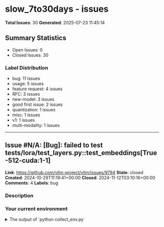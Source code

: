 # slow_7to30days - issues

**Total Issues**: 30
**Generated**: 2025-07-23 11:45:14

## Summary Statistics

- Open Issues: 0
- Closed Issues: 30

### Label Distribution

- bug: 11 issues
- usage: 5 issues
- feature request: 4 issues
- RFC: 3 issues
- new-model: 3 issues
- good first issue: 2 issues
- quantization: 1 issues
- misc: 1 issues
- v1: 1 issues
- multi-modality: 1 issues

---

## Issue #N/A: [Bug]: failed to test tests/lora/test_layers.py::test_embeddings[True-512-cuda:1-1]

**Link**: https://github.com/vllm-project/vllm/issues/9794
**State**: closed
**Created**: 2024-10-29T11:19:41+00:00
**Closed**: 2024-11-12T03:10:16+00:00
**Comments**: 4
**Labels**: bug

### Description

### Your current environment

<details>
<summary>The output of `python collect_env.py`</summary>

```text
Collecting environment information...
WARNING 10-29 04:15:30 _custom_ops.py:19] Failed to import from vllm._C with ModuleNotFoundError("No module named 'vllm._C'")
PyTorch version: 2.4.0+cu121
Is debug build: False
CUDA used to build PyTorch: 12.1
ROCM used to build PyTorch: N/A

OS: Ubuntu 22.04.4 LTS (x86_64)
GCC version: (Ubuntu 11.4.0-1ubuntu1~22.04) 11.4.0
Clang version: Could not collect
CMake version: Could not collect
Libc version: glibc-2.35

Python version: 3.12.7 (main, Oct  1 2024, 08:52:12) [GCC 11.4.0] (64-bit runtime)
Python platform: Linux-5.15.0-105-generic-x86_64-with-glibc2.35
Is CUDA available: True
CUDA runtime version: Could not collect
CUDA_MODULE_LOADING set to: LAZY
GPU models and configuration: 
GPU 0: NVIDIA A100-SXM4-40GB
GPU 1: NVIDIA A100-SXM4-40GB

Nvidia driver version: 535.183.06
cuDNN version: Could not collect
HIP run

[... truncated for brevity ...]

---

## Issue #N/A: [Feature]: Support FP8 Marlin MoE for CompressedTensorsW8A8Fp8MoEMethod

**Link**: https://github.com/vllm-project/vllm/issues/18008
**State**: closed
**Created**: 2025-05-12T18:02:12+00:00
**Closed**: 2025-05-20T11:58:40+00:00
**Comments**: 4
**Labels**: good first issue, feature request, quantization

### Description

### 🚀 The feature, motivation and pitch

Like what was added in https://github.com/vllm-project/vllm/pull/16850 for enabling marlin in fp8.py MoE layers, we should enable FP8 Marlin MoE for compressed tensors models to support users wanting to run them on older hardware.

Basically you want to take the changes in fp8.py's moe method (https://github.com/vllm-project/vllm/pull/16850/files#diff-5511bfcc9c53f7d96517ad43e4087f6777bef21302da983f42cafae40a866644) and apply them to `CompressedTensorsW8A8Fp8MoEMethod`

### Alternatives

_No response_

### Additional context

_No response_

### Before submitting a new issue...

- [x] Make sure you already searched for relevant issues, and asked the chatbot living at the bottom right corner of the [documentation page](https://docs.vllm.ai/en/latest/), which can answer lots of frequently asked questions.

---

## Issue #N/A: [RFC]: Build `vllm-flash-attn` from source

**Link**: https://github.com/vllm-project/vllm/issues/8002
**State**: closed
**Created**: 2024-08-29T16:09:02+00:00
**Closed**: 2024-09-21T06:27:12+00:00
**Comments**: 3
**Labels**: RFC

### Description

### Motivation.

To use a custom version of PyTorch in vLLM, `vllm-flash-attn` needs to be built with the same version. The easiest way to achieve that is by building it from source during the vLLM build.

### Proposed Change.

We propose 3 different ways of building `vllm-flash-attn` from source: absorbing the package completely, building it as a CMake dependency, or running a nested `pip install`. Currently, alternative 2 is preferred, but we'd like to get feedback on that. I will update this RFC once we decide on an approach.

More details here: https://docs.google.com/document/d/1njmz8NPT3am5gNcjbjzZG1BN-v8wIxWq6vb5QoctuZ0/edit?usp=sharing

### Feedback Period.

_No response_

### CC List.

@WoosukKwon @youkaichao @tlrmchlsmth @bnellnm 

### Any Other Things.

_No response_

### Before submitting a new issue...

- [X] Make sure you already searched for relevant issues, and asked the chatbot living at the bottom right corner of the [documentation page](https://docs.vllm.ai/en/late

[... truncated for brevity ...]

---

## Issue #N/A: [Bug]: TimeoutError and EngineDeadError in vLLM: RPC Call to execute_model Timed Out and EngineCore Failure

**Link**: https://github.com/vllm-project/vllm/issues/17965
**State**: closed
**Created**: 2025-05-11T16:29:17+00:00
**Closed**: 2025-05-23T02:22:12+00:00
**Comments**: 36
**Labels**: bug

### Description

### Your current environment

<details>
<summary>The output of <code>python collect_env.py</code></summary>

```text
INFO 05-12 00:28:31 [__init__.py:239] Automatically detected platform cuda.
Collecting environment information...
PyTorch version: 2.6.0+cu124
Is debug build: False
CUDA used to build PyTorch: 12.4
ROCM used to build PyTorch: N/A

OS: TencentOS Server 3.2 (Final) (x86_64)
GCC version: (GCC) 11.2.1 20210728 (Red Hat 11.2.1-1)
Clang version: 16.0.6 (Red Hat 16.0.6-2.module+el8.8.0+557+454507bd)
CMake version: version 3.28.0
Libc version: glibc-2.28

Python version: 3.12.9 | packaged by Anaconda, Inc. | (main, Feb  6 2025, 18:56:27) [GCC 11.2.0] (64-bit runtime)
Python platform: Linux-5.4.241-1-tlinux4-0017.7-x86_64-with-glibc2.28
Is CUDA available: True
CUDA runtime version: 12.8.61
CUDA_MODULE_LOADING set to: LAZY
GPU models and configuration: 
GPU 0: NVIDIA H20
GPU 1: NVIDIA H20
GPU 2: NVIDIA H20
GPU 3: NVIDIA H20
GPU 4: NVIDIA H20
GPU 5: NVIDIA H20
GPU 6: NVIDIA H20
GPU

[... truncated for brevity ...]

---

## Issue #N/A: How does this compare to MQA (multi-query attention)?

**Link**: https://github.com/vllm-project/vllm/issues/169
**State**: closed
**Created**: 2023-06-20T21:11:29+00:00
**Closed**: 2023-07-16T21:57:12+00:00
**Comments**: 5
**Labels**: new-model

### Description

https://arxiv.org/abs/1911.02150

For example, StarCoder uses MQA to speed up inference. How does PagedAttention compare to Multi-Query Attention? Are they compatible?

---

## Issue #N/A: run new qwen 7b v1.1 results error?

**Link**: https://github.com/vllm-project/vllm/issues/1192
**State**: closed
**Created**: 2023-09-27T07:57:14+00:00
**Closed**: 2023-10-07T01:37:58+00:00
**Comments**: 7

### Description

python -m vllm.entrypoints.api_server  --model  /***/Qwen-7B-Chat --swap-space 16   --disable-log-requests --host 192.168.19.14 --port 10860 --max-num-seqs 256   --trust-remote-code --tensor-parallel-size 2  --dtype=half

It turned out to be full of exclamation marks!!!
![image](https://github.com/vllm-project/vllm/assets/40717349/b3140269-d8e0-4ed2-ac69-8afd9d2292c9)


---

## Issue #N/A: [Usage]: How to terminate vllm completely?

**Link**: https://github.com/vllm-project/vllm/issues/17273
**State**: closed
**Created**: 2025-04-28T01:19:40+00:00
**Closed**: 2025-05-05T13:41:59+00:00
**Comments**: 1
**Labels**: usage

### Description

### Your current environment

```text
Collecting environment information...
PyTorch version: 2.5.1+cu124
Is debug build: False
CUDA used to build PyTorch: 12.4
ROCM used to build PyTorch: N/A

OS: CentOS Linux 8 (x86_64)
GCC version: (GCC) 10.5.0
Clang version: Could not collect
CMake version: version 3.20.2
Libc version: glibc-2.29

Python version: 3.10.0 (default, Mar  3 2022, 09:58:08) [GCC 7.5.0] (64-bit runtime)
Python platform: Linux-4.18.0-348.7.1.el8_5.x86_64-x86_64-with-glibc2.29
Is CUDA available: True
CUDA runtime version: Could not collect
CUDA_MODULE_LOADING set to: LAZY
GPU models and configuration:
GPU 0: NVIDIA RTX A6000
GPU 1: NVIDIA RTX A6000
GPU 2: NVIDIA RTX A6000
GPU 3: NVIDIA RTX A6000
GPU 4: NVIDIA RTX A6000
GPU 5: NVIDIA RTX A6000
GPU 6: NVIDIA RTX A6000
GPU 7: NVIDIA RTX A6000

Nvidia driver version: 550.135
cuDNN version: Probably one of the following:
/usr/local/cuda-12.2/targets/x86_64-linux/lib/libcudnn.so.8.9.7
/usr/local/cuda-12.2/targets/x86_64-linux/lib

[... truncated for brevity ...]

---

## Issue #N/A: Memory usage decreases as batch size increases

**Link**: https://github.com/vllm-project/vllm/issues/606
**State**: closed
**Created**: 2023-07-27T22:57:59+00:00
**Closed**: 2023-08-07T22:34:52+00:00
**Comments**: 4

### Description

Hi all,

I am running OPT-6.7B [https://huggingface.co/facebook/opt-6.7b] on an A100 GPU with 80GB.

The 'gpu_memory_utilization' is 0.9 (as default) and I am using `torch.cuda.memory_allocated` to get the GPU memory that's allocated.

For input length and output length of 40 and 156, respectively, this is the allocated memory (GB) I see across batch sizes:
Batch | Allocated memory
2        | 72.8 GB
4        | 72.68 GB 
8        | 72.68 GB
16      | 72.55 GB
32      | 72.18 GB
64      | 71.68 GB
128    | 70.55 GB
256    | 68.18 GB
512    | 63.68 GB
For smaller batch sizes, the allocated memory is around 80 * 0.9 as expected, but it becomes smaller as the batch size increases.

Is there a reason to allocate less memory for larger batch sizes? Is the unallocated memory used for some other purposes?
Following the discussion in other issues, the allocated memory for engine includes both the model for inference and KV cache.
With the allocate memory numbers above, does

[... truncated for brevity ...]

---

## Issue #N/A: [Usage]: How to start vLLM on a particular GPU?

**Link**: https://github.com/vllm-project/vllm/issues/4981
**State**: closed
**Created**: 2024-05-22T12:41:56+00:00
**Closed**: 2024-06-13T23:06:51+00:00
**Comments**: 9
**Labels**: usage

### Description

### Your current environment

```
Collecting environment information...
PyTorch version: 2.3.0+cu121
Is debug build: False
CUDA used to build PyTorch: 12.1
ROCM used to build PyTorch: N/A

OS: Ubuntu 20.04.6 LTS (x86_64)
GCC version: (Ubuntu 9.4.0-1ubuntu1~20.04.2) 9.4.0 
Clang version: Could not collect
CMake version: version 3.29.3
Libc version: glibc-2.31

Python version: 3.11.9 (main, Apr 19 2024, 16:48:06) [GCC 11.2.0] (64-bit runtime)
Python platform: Linux-5.15.0-1056-azure-x86_64-with-glibc2.31
Is CUDA available: True
CUDA runtime version: 11.8.89
CUDA_MODULE_LOADING set to: LAZY
GPU models and configuration:
GPU 0: NVIDIA A100 80GB PCIe
GPU 1: NVIDIA A100 80GB PCIe

Nvidia driver version: 545.23.08
cuDNN version: Probably one of the following:
/usr/local/cuda-11.8/targets/x86_64-linux/lib/libcudnn.so.8.7.0
/usr/local/cuda-11.8/targets/x86_64-linux/lib/libcudnn_adv_infer.so.8.7.0
/usr/local/cuda-11.8/targets/x86_64-linux/lib/libcudnn_adv_train.so.8.7

[... truncated for brevity ...]

---

## Issue #N/A: [RFC]: Reimplement and separate beam search on top of vLLM core

**Link**: https://github.com/vllm-project/vllm/issues/8306
**State**: closed
**Created**: 2024-09-09T20:17:13+00:00
**Closed**: 2024-10-07T05:47:05+00:00
**Comments**: 21
**Labels**: RFC

### Description

### Motivation.

A rework of https://github.com/vllm-project/vllm/issues/6226 

After discussing further with the community, we find that the common use case for beam search is: 
1. throughput oriented
2. mainly offline batch inference
3. use one beam search parameter for all the prompts in the batch

After discussing with many contributors, we find:

because beam search is a **search** algorithm, it conflicts with all the rest **sampling** algorithm. As a result, many features in vllm already directly assert beam search is not used, e.g.

https://github.com/vllm-project/vllm/blob/6e36f4fa6ce64619b9ea94c88a157f5783a63a65/vllm/spec_decode/batch_expansion.py#L303-L305

https://github.com/vllm-project/vllm/blob/6e36f4fa6ce64619b9ea94c88a157f5783a63a65/vllm/engine/output_processor/multi_step.py#L100-L103

**keeping beam-search as-is in the codebase, will not benefit current beam search user, as no optimization will target at better beam search performance. What's worse, very

[... truncated for brevity ...]

---

## Issue #N/A: [Bug]: Qwen2_5_VL-3B :When running the multi-modal model, encountered multiple critical issues related to sequence length and context window limitations.

**Link**: https://github.com/vllm-project/vllm/issues/12940
**State**: closed
**Created**: 2025-02-08T06:34:26+00:00
**Closed**: 2025-03-07T13:46:48+00:00
**Comments**: 5
**Labels**: bug

### Description

### Your current environment


Qwen2_5_VL-3B

[<!-- Failed to upload "企业微信截图_17389938499377.png" -->](url)

### 🐛 Describe the bug

The model throws three main warnings/errors:
Image rescaling issues
Token sequence length exceeding maximum limit
Insufficient context length for multi-modal embeddings

![Image](https://github.com/user-attachments/assets/6634d3e6-fe7c-41dd-aa19-bda346cc780f)

### Before submitting a new issue...

- [x] Make sure you already searched for relevant issues, and asked the chatbot living at the bottom right corner of the [documentation page](https://docs.vllm.ai/en/latest/), which can answer lots of frequently asked questions.

---

## Issue #N/A: [RFC]: Adopt mergify for auto-labeling PRs

**Link**: https://github.com/vllm-project/vllm/issues/9192
**State**: closed
**Created**: 2024-10-09T13:32:20+00:00
**Closed**: 2024-10-28T16:38:11+00:00
**Comments**: 4
**Labels**: RFC

### Description

### Motivation.

vLLM is a very active project with a large and busy queue of PRs. Additional usage of github labels would assist with narrowing down which PRs to look at given a person's interests, as well as the state of the PR.

### Proposed Change.

Adopt mergify to perform automated labeling of PRs. https://docs.mergify.com/

While github also provides an [action for PR labeling](https://github.com/actions/labeler), it only supports labeling based on the branch and the files changed. Mergify supports labeling based on more criteria, such as whether a branch has conflicts with `main`.

Configuration would go into `.github/mergify.yml`. An example entry to auto-label PRs that touch files in the `docs/` directory:

```yaml
- name: label-documentation
  description: Automatically apply documentation label
  conditions:
    - or:
      - files~=^[^/]+\.md$
      - files~=^CONTRIBUTING/
      - files~=^docs/
  actions:
    label:
      add:
        - documentation
```

[... truncated for brevity ...]

---

## Issue #N/A: [Usage]: About '--chat-template' parameters for model google/paligemma2-3b-ft-docci-448

**Link**: https://github.com/vllm-project/vllm/issues/11471
**State**: closed
**Created**: 2024-12-24T21:23:14+00:00
**Closed**: 2025-01-04T09:49:42+00:00
**Comments**: 4
**Labels**: usage

### Description

### Your current environment

I use [template_llava.jinja](https://github.com/vllm-project/vllm/blob/v0.6.5/examples/template_llava.jinja) to launch the model google/paligemma2-3b-ft-docci-448. Despite working, I wonder 1) how to decide on a template for a specific model and 2) whether my setting is correct for the model google/paligemma2-3b-ft-docci-448?
```text
vllm serve google/paligemma2-3b-ft-docci-448 --chat-template template_llava.jinja  --host 0.0.0.0  --port 8001 --enforce-eager --dtype auto
```
on a 

### How would you like to use vllm

I want to run inference of a [specific model](put link here). I don't know how to integrate it with vllm.


### Before submitting a new issue...

- [X] Make sure you already searched for relevant issues, and asked the chatbot living at the bottom right corner of the [documentation page](https://docs.vllm.ai/en/latest/), which can answer lots of frequently asked questions.

---

## Issue #N/A: [Bug]: vllm:0.7.1 启动MiniCPM-o-2_6报错

**Link**: https://github.com/vllm-project/vllm/issues/12820
**State**: closed
**Created**: 2025-02-06T10:02:43+00:00
**Closed**: 2025-02-28T06:56:33+00:00
**Comments**: 1
**Labels**: bug

### Description

### Your current environment

vLLM API server version 0.7.1
INFO 02-06 18:01:41 api_server.py:839] args: Namespace(subparser='serve', model_tag='/xiaobaogong/ai/model/MiniCPM-o-2_6/', config='', host=None, port=8000, uvicorn_log_level='info', allow_credentials=False, allowed_origins=['*'], allowed_methods=['*'], allowed_headers=['*'], api_key=None, lora_modules=None, prompt_adapters=None, chat_template=None, chat_template_content_format='auto', response_role='assistant', ssl_keyfile=None, ssl_certfile=None, ssl_ca_certs=None, ssl_cert_reqs=0, root_path=None, middleware=[], return_tokens_as_token_ids=False, disable_frontend_multiprocessing=False, enable_request_id_headers=False, enable_auto_tool_choice=False, enable_reasoning=False, reasoning_parser=None, tool_call_parser=None, tool_parser_plugin='', model='/xiaobaogong/ai/model/MiniCPM-o-2_6/', task='auto', tokenizer=None, skip_tokenizer_init=False, revision=None, code_revision=None, tokenizer_revision=None, tokenizer_mode='auto', trus

[... truncated for brevity ...]

---

## Issue #N/A: [Bug]: [Errno 98] error while attempting to bind on address ('0.0.0.0', 8000): address already in use

**Link**: https://github.com/vllm-project/vllm/issues/8204
**State**: closed
**Created**: 2024-09-05T17:35:19+00:00
**Closed**: 2024-09-16T20:56:29+00:00
**Comments**: 8
**Labels**: bug

### Description

### Your current environment

<details>
<summary>The output of `python collect_env.py`</summary>

```text
Your output of `python collect_env.py` here
```

</details>


### 🐛 Describe the bug

This is a bug we encounter a lot in our ci, e.g. https://buildkite.com/vllm/ci-aws/builds/8098#0191bf43-446d-411d-80c7-3ba10bc392e8/192-1557

I have been tracking this for months, and try to add more logging information to help debugging.

from the logging information:


> [2024-09-05T00:38:34Z] INFO:     Started server process [60858]
> --
>   | [2024-09-05T00:38:34Z] INFO:     Waiting for application startup.
>   | [2024-09-05T00:38:34Z] INFO:     Application startup complete.
>   | [2024-09-05T00:38:34Z] ERROR:    [Errno 98] error while attempting to bind on address ('0.0.0.0', 44319): [errno 98] address already in use
>   | [2024-09-05T00:38:34Z] INFO:     Waiting for application shutdown.
>   | [2024-09-05T00:38:34Z] INFO:     Application shutdown complete.
>   | [2024-0

[... truncated for brevity ...]

---

## Issue #N/A: [Misc]: [V1] prompt logprobs + chunked prefill can result in `EngineCore` partial prefill output

**Link**: https://github.com/vllm-project/vllm/issues/14239
**State**: closed
**Created**: 2025-03-04T22:43:32+00:00
**Closed**: 2025-03-24T16:42:01+00:00
**Comments**: 1
**Labels**: misc

### Description

See https://github.com/vllm-project/vllm/blob/4f5b059f146adeecd153fa781cf21863ed6679d8/vllm/v1/engine/output_processor.py#L277

Prompt logprobs + chunked prefill can result in engine core returning an output for a partial prefill (in order to send back partial prompt logprobs.) This breaks the invariant that process_outputs is only operating on engine core outputs associated with non-partial completions. Currently this is handled by having `is_prefilling` in `OutputProcessor` check for new decoded tokens, indicating that the completion is not partial.

A follow-up PR should aggregate partial prompt logprobs in the EngineCore.

### Before submitting a new issue...

- [x] Make sure you already searched for relevant issues, and asked the chatbot living at the bottom right corner of the [documentation page](https://docs.vllm.ai/en/latest/), which can answer lots of frequently asked questions.

---

## Issue #N/A: [Feature]: Output state configuration of vision encoder In VLM

**Link**: https://github.com/vllm-project/vllm/issues/9186
**State**: closed
**Created**: 2024-10-09T08:50:00+00:00
**Closed**: 2024-10-23T11:27:38+00:00
**Comments**: 0
**Labels**: feature request

### Description

### Anything you want to discuss about vllm.

When siglip or clip acts as a multimodal vision encoder,  there will have several cases:
- The output state of an intermediate layer is used without layer normalization
- The output state of the last layer is used without layer normalization
- The output state of the last layer is used with layer normalization

For example, In the `LLaVA-Next` code implementation, `post_layernorm` is not used.

#8106 #8155

### Before submitting a new issue...

- [X] Make sure you already searched for relevant issues, and asked the chatbot living at the bottom right corner of the [documentation page](https://docs.vllm.ai/en/latest/), which can answer lots of frequently asked questions.

---

## Issue #N/A: Decrease the default size of swap space

**Link**: https://github.com/vllm-project/vllm/issues/69
**State**: closed
**Created**: 2023-05-04T09:54:55+00:00
**Closed**: 2023-05-24T01:22:27+00:00
**Comments**: 1

### Description

The current default swap space size (20 GiB per GPU) is a bit too large. It can lead to OOM especially for the machine with multiple GPUs.

---

## Issue #N/A: [Bug]: vllm v1: RuntimeError: Cannot re-initialize CUDA in forked subprocess

**Link**: https://github.com/vllm-project/vllm/issues/12754
**State**: closed
**Created**: 2025-02-04T23:27:14+00:00
**Closed**: 2025-02-13T18:30:01+00:00
**Comments**: 3
**Labels**: bug, v1

### Description

### Your current environment

<details>
<summary>The output of `python collect_env.py`</summary>

```text
INFO 02-04 23:23:46 __init__.py:186] Automatically detected platform cuda.
Collecting environment information...
PyTorch version: 2.5.1+cu124
Is debug build: False
CUDA used to build PyTorch: 12.4
ROCM used to build PyTorch: N/A

OS: Ubuntu 22.04.5 LTS (x86_64)
GCC version: (Ubuntu 11.4.0-1ubuntu1~22.04) 11.4.0
Clang version: Could not collect
CMake version: version 3.31.4
Libc version: glibc-2.35

Python version: 3.12.8 (main, Jan 14 2025, 22:49:14) [Clang 19.1.6 ] (64-bit runtime)
Python platform: Linux-5.15.0-122-generic-x86_64-with-glibc2.35
Is CUDA available: True
CUDA runtime version: 12.4.131
CUDA_MODULE_LOADING set to: LAZY
GPU models and configuration: GPU 0: NVIDIA H200
Nvidia driver version: 550.90.12
cuDNN version: Probably one of the following:
/usr/lib/x86_64-linux-gnu/libcudnn.so.8.9.7
/usr/lib/x86_64-linux-gnu/libcudnn_adv_infer.so.8.9.7
/usr/lib/x86_64-linux-gnu/li

[... truncated for brevity ...]

---

## Issue #N/A: [Feature]: Pipeline parallelism support for qwen model

**Link**: https://github.com/vllm-project/vllm/issues/6471
**State**: closed
**Created**: 2024-07-16T11:32:20+00:00
**Closed**: 2024-08-01T19:41:07+00:00
**Comments**: 6
**Labels**: feature request

### Description

### 🚀 The feature, motivation and pitch

Pipeline parallelism is only supported for the following architectures: ['AquilaModel', 'AquilaForCausalLM', 'InternLMForCausalLM', 'LlamaForCausalLM', 'LLaMAForCausalLM', 'MistralForCausalLM', 'Phi3ForCausalLM', 'GPT2LMHeadModel'].

### Alternatives

_No response_

### Additional context

_No response_

---

## Issue #N/A: [New Model]: please surport  model   https://huggingface.co/Skywork/Skywork-R1V-38B

**Link**: https://github.com/vllm-project/vllm/issues/15186
**State**: closed
**Created**: 2025-03-20T04:43:12+00:00
**Closed**: 2025-03-29T03:39:22+00:00
**Comments**: 0
**Labels**: new-model, multi-modality

### Description

### The model to consider.

https://huggingface.co/Skywork/Skywork-R1V-38B

### The closest model vllm already supports.

https://huggingface.co/Skywork/Skywork-R1V-38B

### What's your difficulty of supporting the model you want?

https://huggingface.co/Skywork/Skywork-R1V-38B

### Before submitting a new issue...

- [x] Make sure you already searched for relevant issues, and asked the chatbot living at the bottom right corner of the [documentation page](https://docs.vllm.ai/en/latest/), which can answer lots of frequently asked questions.

---

## Issue #N/A: [Feature]: ChatCompletionRequest get default value from generation_config.json

**Link**: https://github.com/vllm-project/vllm/issues/10758
**State**: closed
**Created**: 2024-11-29T03:14:25+00:00
**Closed**: 2024-12-19T10:50:40+00:00
**Comments**: 8
**Labels**: good first issue, feature request

### Description

### 🚀 The feature, motivation and pitch

temperature/top_k/top_p These values ​​will affect the model output，The default value should be read from generation_config.json if the user does not set it.

### Alternatives

_No response_

### Additional context

_No response_

### Before submitting a new issue...

- [X] Make sure you already searched for relevant issues, and asked the chatbot living at the bottom right corner of the [documentation page](https://docs.vllm.ai/en/latest/), which can answer lots of frequently asked questions.

---

## Issue #N/A: [Bug]: VLLM get stucks with Qwen VL 7B

**Link**: https://github.com/vllm-project/vllm/issues/11899
**State**: closed
**Created**: 2025-01-09T14:40:25+00:00
**Closed**: 2025-01-20T14:29:50+00:00
**Comments**: 6
**Labels**: bug

### Description

### Your current environment

I'm using ["v0.6.5"] of VLLM.
When I try to launch  Qwen VL 7B with 100% of the GPU (24GB VRAM) it's ok.
Then even if the model is only 4GB when I reduce to a little bit less the launch of VLLM is getting stuck by printing an endless: 'INFO: 127.0.0.6:XXX - "GET /metrics HTTP/1.1" 200 OK'
I'm confused because I know that I have enough space for the model.

```
      vllm serve Qwen/Qwen2-VL-7B-Instruct-AWQ --trust-remote-code --enable-chunked-prefill --max_model_len 4096 --quantization awq_marlin --gpu_memory_utilization=0.8 --max-num-batched-tokens 4097 --kv-cache-dtype fp8_e4m3

```

### Model Input Dumps

_No response_

### 🐛 Describe the bug

INFO 01-09 06:23:59 api_server.py:651] vLLM API server version 0.6.5
INFO 01-09 06:23:59 api_server.py:652] args: Namespace(subparser='serve', model_tag='Qwen/Qwen2-VL-7B-Instruct-AWQ', config='', host=None, port=8000, uvicorn_log_level='info', allow_credentials=False, allowed_origins=['*'], all

[... truncated for brevity ...]

---

## Issue #N/A: [Bug]: minicpmv2_6 OOM

**Link**: https://github.com/vllm-project/vllm/issues/7856
**State**: closed
**Created**: 2024-08-26T03:20:31+00:00
**Closed**: 2024-09-02T04:28:00+00:00
**Comments**: 7
**Labels**: bug

### Description

### Your current environment

<details>
<summary>The output of `python collect_env.py`</summary>

```text
PyTorch version: 2.4.0+cu121
Is debug build: False
CUDA used to build PyTorch: 12.1
ROCM used to build PyTorch: N/A

OS: CentOS Linux 7 (Core) (x86_64)
GCC version: (GCC) 9.3.1 20200408 (Red Hat 9.3.1-2)
Clang version: Could not collect
CMake version: version 3.29.2
Libc version: glibc-2.17

Python version: 3.9.19 | packaged by conda-forge | (main, Mar 20 2024, 12:50:21)  [GCC 12.3.0] (64-bit runtime)
Python platform: Linux-4.18.0-147.mt20200626.413.el8_1.x86_64-x86_64-with-glibc2.17
Is CUDA available: True
CUDA runtime version: 11.8.89
CUDA_MODULE_LOADING set to: LAZY
GPU models and configuration: GPU 0: NVIDIA L40
Nvidia driver version: 535.129.03
cuDNN version: Probably one of the following:
/usr/lib64/libcudnn.so.8.9.2
/usr/lib64/libcudnn_adv_infer.so.8.9.2
/usr/lib64/libcudnn_adv_train.so.8.9.2
/usr/lib64/libcudnn_cnn_infer.so.8.9.2
/usr/lib64/libcud

[... truncated for brevity ...]

---

## Issue #N/A: [Usage]: how to use openai compatible api to run GGUF model?

**Link**: https://github.com/vllm-project/vllm/issues/8401
**State**: closed
**Created**: 2024-09-12T06:26:12+00:00
**Closed**: 2024-09-19T19:15:56+00:00
**Comments**: 5
**Labels**: usage

### Description

### Your current environment

```text
The output of `python collect_env.py`
```


### How would you like to use vllm

I want to run inference of a [specific model](put link here). I don't know how to integrate it with vllm.


### Before submitting a new issue...

- [X] Make sure you already searched for relevant issues, and asked the chatbot living at the bottom right corner of the [documentation page](https://docs.vllm.ai/en/latest/), which can answer lots of frequently asked questions.

---

## Issue #N/A: [Usage]: Running Tensor Parallel on TPUs on Ray Cluster

**Link**: https://github.com/vllm-project/vllm/issues/12058
**State**: closed
**Created**: 2025-01-14T21:32:12+00:00
**Closed**: 2025-01-24T05:41:50+00:00
**Comments**: 9
**Labels**: usage, tpu, ray

### Description

### Your current environment

```text
The output of `python collect_env.py`
The output of `python collect_env.py`
(test_hf_qwen pid=17527, ip=10.130.4.26) Environment Information:
(test_hf_qwen pid=17527, ip=10.130.4.26) Collecting environment information...
(test_hf_qwen pid=17527, ip=10.130.4.26) PyTorch version: 2.6.0.dev20241126+cpu
(test_hf_qwen pid=17527, ip=10.130.4.26) Is debug build: False
(test_hf_qwen pid=17527, ip=10.130.4.26) CUDA used to build PyTorch: None
(test_hf_qwen pid=17527, ip=10.130.4.26) ROCM used to build PyTorch: N/A
(test_hf_qwen pid=17527, ip=10.130.4.26) 
(test_hf_qwen pid=17527, ip=10.130.4.26) OS: Ubuntu 22.04.4 LTS (x86_64)
(test_hf_qwen pid=17527, ip=10.130.4.26) GCC version: (Ubuntu 11.4.0-1ubuntu1~22.04) 11.4.0
(test_hf_qwen pid=17527, ip=10.130.4.26) Clang version: 14.0.0-1ubuntu1.1
(test_hf_qwen pid=17527, ip=10.130.4.26) CMake version: version 3.31.2
(test_hf_qwen pid=17527, ip=10.130.4.26) Libc version: glibc-2.35
(test_hf_qwen pid=17527, ip=10.13

[... truncated for brevity ...]

---

## Issue #N/A: [New Model]: Support BAAI/bge-reranker-v2-gemma model

**Link**: https://github.com/vllm-project/vllm/issues/19673
**State**: closed
**Created**: 2025-06-16T04:19:03+00:00
**Closed**: 2025-07-07T14:46:05+00:00
**Comments**: 8
**Labels**: new-model

### Description

### The model to consider.

https://huggingface.co/BAAI/bge-reranker-v2-gemma

### The closest model vllm already supports.

BAAI/bge-reranker-v2-m3
google/gemma-2b

### What's your difficulty of supporting the model you want?

_No response_

### Before submitting a new issue...

- [x] Make sure you already searched for relevant issues, and asked the chatbot living at the bottom right corner of the [documentation page](https://docs.vllm.ai/en/latest/), which can answer lots of frequently asked questions.

---

## Issue #N/A: [Bug]: 'dict' object has no attribute 'is_kv_transfer_instance'

**Link**: https://github.com/vllm-project/vllm/issues/19259
**State**: closed
**Created**: 2025-06-06T07:36:09+00:00
**Closed**: 2025-06-14T19:32:08+00:00
**Comments**: 0
**Labels**: bug

### Description

### Your current environment

<details>
<summary>The output of <code>python collect_env.py</code></summary>

```text
Your output of `python collect_env.py` here
```

</details>


### 🐛 Describe the bug

- run vllm container
```
docker run -d -it --rm --privileged --entrypoint /bin/bash --network host --name poolv1-mbl-test-2  --shm-size 512g --gpus all   -v /:/disc       vllm/vllm-openai:v0.9.0.1

docker exec -it poolv1-mbl-test-2 bash
pip install lmcache
```

- start vllm by lmcache example.

The following python script is copied from `examples/others/lmcache/cpu_offload_lmcache.py` and did some minor changes to run model locally.
```python
# SPDX-License-Identifier: Apache-2.0
# SPDX-FileCopyrightText: Copyright contributors to the vLLM project
"""
This file demonstrates the example usage of cpu offloading
with LMCache in vLLM v1 or v0.

Usage:

    Specify vLLM version

    -v v0 : Use LMCacheConnector
            model = mistralai/Mistral-7B-Instruct-v0.2
            (Includes enab

[... truncated for brevity ...]

---

## Issue #N/A: [Bug]: Help, RuntimeError: CUDA error: no kernel image is available for execution on the device

**Link**: https://github.com/vllm-project/vllm/issues/18835
**State**: closed
**Created**: 2025-05-28T11:59:00+00:00
**Closed**: 2025-06-26T17:16:43+00:00
**Comments**: 5
**Labels**: bug

### Description

### Your current environment


ERROR 05-28 19:38:44 [dump_input.py:68] Dumping input data
--- Logging error ---
Traceback (most recent call last):
  File "/root/miniconda3/envs/vllm-qwen3/lib/python3.12/site-packages/vllm/v1/engine/core.py", line 207, in execute_model
    return self.model_executor.execute_model(scheduler_output)
           ^^^^^^^^^^^^^^^^^^^^^^^^^^^^^^^^^^^^^^^^^^^^^^^^^^^
  File "/root/miniconda3/envs/vllm-qwen3/lib/python3.12/site-packages/vllm/v1/executor/abstract.py", line 86, in execute_model
    output = self.collective_rpc("execute_model",
             ^^^^^^^^^^^^^^^^^^^^^^^^^^^^^^^^^^^^
  File "/root/miniconda3/envs/vllm-qwen3/lib/python3.12/site-packages/vllm/executor/uniproc_executor.py", line 56, in collective_rpc
    answer = run_method(self.driver_worker, method, args, kwargs)
             ^^^^^^^^^^^^^^^^^^^^^^^^^^^^^^^^^^^^^^^^^^^^^^^^^^^^
  File "/root/miniconda3/envs/vllm-qwen3/lib/python3.12/site-packages/vllm/utils.py", line 2605, in run_method
  

[... truncated for brevity ...]

---

## Issue #N/A: CUDA error: an illegal memory acces with Falcon 40B

**Link**: https://github.com/vllm-project/vllm/issues/767
**State**: closed
**Created**: 2023-08-16T00:11:11+00:00
**Closed**: 2023-09-10T08:39:04+00:00
**Comments**: 15
**Labels**: bug

### Description

Hi,
I am testing different models with vllm. I see 
```CUDA error: an illegal memory access``` when I use falcon 40 b. The code I use is 
```
llm = LLM(model=ckpt_dir,tensor_parallel_size=4,trust_remote_code=True,gpu_memory_utilization=0.8)
sampling_params = SamplingParams(temperature=0, top_p=1.0, max_tokens=300)
results = llm.generate(prompts, sampling_params)
```
I am using an A100 with 4 GPUs. Please let me know if you have any questions

---

